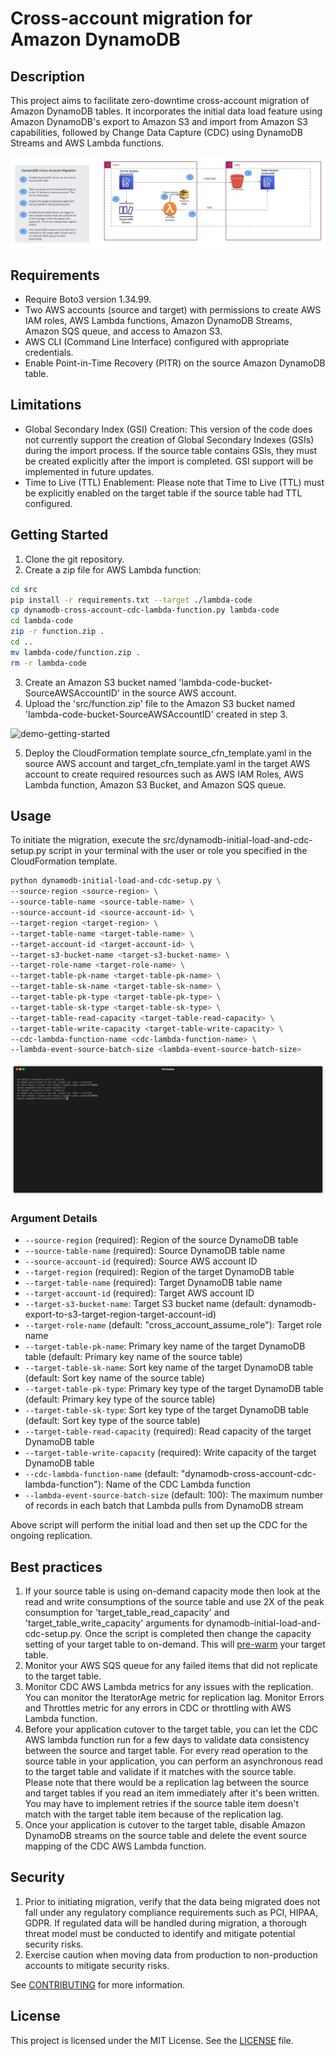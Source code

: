 # Cross-account migration for Amazon DynamoDB

## Description
This project aims to facilitate zero-downtime cross-account migration of Amazon DynamoDB tables. It incorporates the initial data load feature using Amazon DynamoDB's export to Amazon S3 and import from Amazon S3 capabilities, followed by Change Data Capture (CDC) using DynamoDB Streams and AWS Lambda functions.

![Architecture Diagram](images/DDB-cross-acct-migration-architecture.jpg)


## Requirements
- Require Boto3 version 1.34.99.
- Two AWS accounts (source and target) with permissions to create AWS IAM roles, AWS Lambda functions, Amazon DynamoDB Streams, Amazon SQS queue, and access to Amazon S3.
- AWS CLI (Command Line Interface) configured with appropriate credentials.
- Enable Point-in-Time Recovery (PITR) on the source Amazon DynamoDB table.

## Limitations
- Global Secondary Index (GSI) Creation: This version of the code does not currently support the creation of Global Secondary Indexes (GSIs) during the import process. If the source table contains GSIs, they must be created explicitly after the import is completed. GSI support will be implemented in future updates.
- Time to Live (TTL) Enablement: Please note that Time to Live (TTL) must be explicitly enabled on the target table if the source table had TTL configured.

## Getting Started
1. Clone the git repository.
2. Create a zip file for AWS Lambda function:
```bash
cd src         
pip install -r requirements.txt --target ./lambda-code      
cp dynamodb-cross-account-cdc-lambda-function.py lambda-code
cd lambda-code
zip -r function.zip .
cd ..
mv lambda-code/function.zip .
rm -r lambda-code
```
3. Create an Amazon S3 bucket named 'lambda-code-bucket-SourceAWSAccountID' in the source AWS account.
4. Upload the 'src/function.zip' file to the Amazon S3 bucket named 'lambda-code-bucket-SourceAWSAccountID' created in step 3.

![demo-getting-started](images/demo-getting-started.gif)

5. Deploy the CloudFormation template source_cfn_template.yaml in the source AWS account and target_cfn_template.yaml in the target AWS account to create required resources such as AWS IAM Roles, AWS Lambda function, Amazon S3 Bucket, and Amazon SQS queue.


## Usage
To initiate the migration, execute the src/dynamodb-initial-load-and-cdc-setup.py script in your terminal with the user or role you specified in the CloudFormation template. 
```bash
python dynamodb-initial-load-and-cdc-setup.py \
--source-region <source-region> \
--source-table-name <source-table-name> \
--source-account-id <source-account-id> \
--target-region <target-region> \
--target-table-name <target-table-name> \
--target-account-id <target-account-id> \
--target-s3-bucket-name <target-s3-bucket-name> \
--target-role-name <target-role-name> \
--target-table-pk-name <target-table-pk-name> \
--target-table-sk-name <target-table-sk-name> \
--target-table-pk-type <target-table-pk-type> \
--target-table-sk-type <target-table-sk-type> \
--target-table-read-capacity <target-table-read-capacity> \
--target-table-write-capacity <target-table-write-capacity> \
--cdc-lambda-function-name <cdc-lambda-function-name> \
--lambda-event-source-batch-size <lambda-event-source-batch-size>
```

![demo-usage](images/demo-usage.gif)


### Argument Details
* `--source-region` (required): Region of the source DynamoDB table
* `--source-table-name` (required): Source DynamoDB table name
* `--source-account-id` (required): Source AWS account ID
* `--target-region` (required): Region of the target DynamoDB table
* `--target-table-name` (required): Target DynamoDB table name
* `--target-account-id` (required): Target AWS account ID
* `--target-s3-bucket-name`: Target S3 bucket name (default: dynamodb-export-to-s3-target-region-target-account-id)
* `--target-role-name` (default: "cross_account_assume_role"): Target role name
* `--target-table-pk-name`: Primary key name of the target DynamoDB table (default: Primary key name of the source table)
* `--target-table-sk-name`: Sort key name of the target DynamoDB table (default: Sort key name of the source table)
* `--target-table-pk-type`: Primary key type of the target DynamoDB table (default: Primary key type of the source table)
* `--target-table-sk-type`: Sort key type of the target DynamoDB table (default: Sort key type of the source table)
* `--target-table-read-capacity` (required): Read capacity of the target DynamoDB table
* `--target-table-write-capacity` (required): Write capacity of the target DynamoDB table
* `--cdc-lambda-function-name` (default: "dynamodb-cross-account-cdc-lambda-function"): Name of the CDC Lambda function
* `--lambda-event-source-batch-size` (default: 100): The maximum number of records in each batch that Lambda pulls from DynamoDB stream

Above script will perform the initial load and then set up the CDC for the ongoing replication.

## Best practices
1. If your source table is using on-demand capacity mode then look at the read and write consumptions of the source table and use 2X of the peak consumption for 'target_table_read_capacity' and 'target_table_write_capacity' arguments for dynamodb-initial-load-and-cdc-setup.py. Once the script is completed then change the capacity setting of your target table to on-demand. This will [pre-warm](https://docs.aws.amazon.com/amazondynamodb/latest/developerguide/HowItWorks.ReadWriteCapacityMode.html#HowItWorks.PreWarming) your target table.
2. Monitor your AWS SQS queue for any failed items that did not replicate to the target table.
3. Monitor CDC AWS Lambda metrics for any issues with the replication. You can monitor the IteratorAge metric for replication lag. Monitor Errors and Throttles metric for any errors in CDC or throttling with AWS Lambda function.
4. Before your application cutover to the target table, you can let the CDC AWS lambda function run for a few days to validate data consistency between the source and target table. For every read operation to the source table in your application, you can perform an asynchronous read to the target table and validate if it matches with the source table. Please note that there would be a replication lag between the source and target tables if you read an item immediately after it's been written. You may have to implement retries if the source table item doesn't match with the target table item because of the replication lag.
5. Once your application is cutover to the target table, disable Amazon DynamoDB streams on the source table and delete the event source mapping of the CDC AWS Lambda function.


## Security
1. Prior to initiating migration, verify that the data being migrated does not fall under any regulatory compliance requirements such as PCI, HIPAA, GDPR. If regulated data will be handled during migration, a thorough threat model must be conducted to identify and mitigate potential security risks.
2. Exercise caution when moving data from production to non-production accounts to mitigate security risks.

See [CONTRIBUTING](CONTRIBUTING.md) for more information.

## License
This project is licensed under the MIT License. See the [LICENSE](LICENSE) file.
